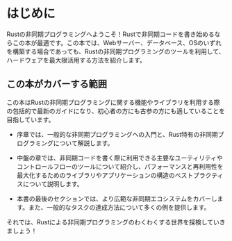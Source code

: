 <!-- # Getting Started -->
# はじめに

<!-- Welcome to Asynchronous Programming in Rust! If you're looking to start writing -->
<!-- asynchronous Rust code, you've come to the right place. Whether you're building -->
<!-- a web server, a database, or an operating system, this book will show you -->
<!-- how to use Rust's asynchronous programming tools to get the most out of your -->
<!-- hardware. -->

Rustの非同期プログラミングへようこそ！Rustで非同期コードを書き始めるならこの本が最適です。この本では、Webサーバー、データベース、OSのいずれを構築する場合であっても、Rustの非同期プログラミングのツールを利用して、ハードウェアを最大限活用する方法を紹介します。

<!-- ## What This Book Covers -->
## この本がカバーする範囲

<!-- This book aims to be a comprehensive, up-to-date guide to using Rust's async -->
<!-- language features and libraries, appropriate for beginners and old hands alike. -->

この本はRustの非同期プログラミングに関する機能やライブラリを利用する際の包括的で最新のガイドになり、初心者の方にも古参の方にも適していることを目指しています。

<!-- - The early chapters provide an introduction to async programming in general, -->
<!-- and to Rust's particular take on it. -->

- 序章では、一般的な非同期プログラミングへの入門と、Rust特有の非同期プログラミングについて解説します。

<!-- - The middle chapters discuss key utilities and control-flow tools you can use -->
<!-- when writing async code, and describe best-practices for structuring libraries -->
<!-- and applications to maximize performance and reusability. -->

- 中盤の章では、非同期コードを書く際に利用できる主要なユーティリティやコントロールフローのツールについて紹介し、パフォーマンスと再利用性を最大化するためのライブラリやアプリケーションの構造のベストプラクティスについて説明します。

<!-- - The last section of the book covers the broader async ecosystem, and provides -->
<!-- a number of examples of how to accomplish common tasks. -->

- 本書の最後のセクションでは、より広範な非同期エコシステムをカバーします。また、一般的なタスクの達成方法について多くの例を提供します。

<!-- With that out of the way, let's explore the exciting world of Asynchronous -->
<!-- Programming in Rust! -->

それでは、Rustによる非同期プログラミングのわくわくする世界を探検していきましょう！
